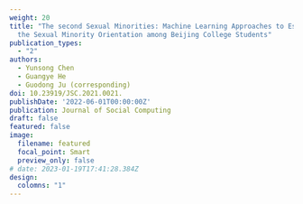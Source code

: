 ```yaml
---
weight: 20
title: "The second Sexual Minorities: Machine Learning Approaches to Estimate
  the Sexual Minority Orientation among Beijing College Students"
publication_types:
  - "2"
authors:
  - Yunsong Chen
  - Guangye He
  - Guodong Ju (corresponding)
doi: 10.23919/JSC.2021.0021.
publishDate: '2022-06-01T00:00:00Z'
publication: Journal of Social Computing
draft: false
featured: false
image:
  filename: featured
  focal_point: Smart
  preview_only: false
# date: 2023-01-19T17:41:28.384Z
design:
  colomns: "1"
---
```

